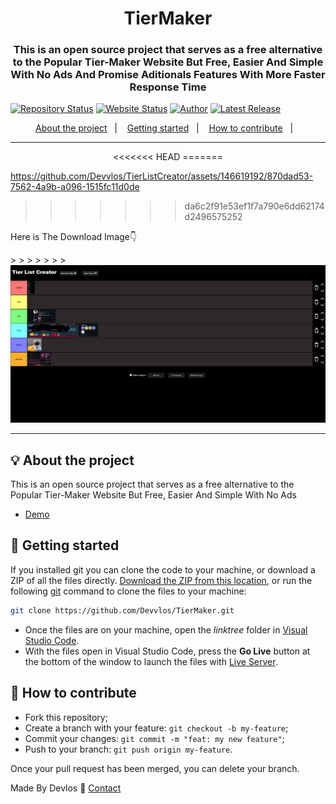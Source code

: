 <h1 align="center">TierMaker</h1>
<h3 align="center">This is an open source project that serves as a free alternative to the Popular Tier-Maker Website But Free, Easier And Simple With No Ads And Promise Aditionals Features With More Faster Response Time</h3>

[![Repository Status](https://img.shields.io/badge/Repository%20Status-Maintained-dark%20green.svg)](https://github.com/Devvlos/TierMaker)
[![Website Status](https://img.shields.io/badge/Website%20Status-Online-green)](https://https://tierlistcreator.netlify.app/)
[![Author](https://img.shields.io/badge/Author-Adhish%20Gupta-blue.svg)](https://twitter.com/Devlos__)
[![Latest Release](https://img.shields.io/badge/Latest%20Release-24%24%April%202024-yellow.svg)](https://github.com/Devvlos/TierMaker)

<p align="center">
  <a href="#-about-the-project">About the project</a>&nbsp;&nbsp;&nbsp;|&nbsp;&nbsp;&nbsp;
  <a href="#-getting-started">Getting started</a>&nbsp;&nbsp;&nbsp;|&nbsp;&nbsp;&nbsp;
  <a href="#-how-to-contribute">How to contribute</a>&nbsp;&nbsp;&nbsp;|&nbsp;&nbsp;&nbsp;
</p>

---

<p align="center">
<<<<<<< HEAD
=======

https://github.com/Devvlos/TierListCreator/assets/146619192/870dad53-7562-4a9b-a096-1515fc11d0de

> > > > > > > da6c2f91e53ef1f7a790e6dd62174d2496575252

<p>Here is The Download Image👇</p>
> > > > > > > <img alt="screenshot" src="assets/Demo.png">

</p>

---

## 💡 About the project

This is an open source project that serves as a free alternative to the Popular Tier-Maker Website But Free, Easier And Simple With No Ads

- [Demo](https://https://tierlistcreator.netlify.app/)

## 🚀 Getting started

If you installed git you can clone the code to your machine, or download a ZIP of all the files directly.
[Download the ZIP from this location](https://github.com/Devvlos/TierMaker/archive/refs/heads/main.zip), or run the following [git](https://git-scm.com/downloads) command to clone the files to your machine:

```bash
git clone https://github.com/Devvlos/TierMaker.git
```

- Once the files are on your machine, open the _linktree_ folder in [Visual Studio Code](https://code.visualstudio.com/).
- With the files open in Visual Studio Code, press the **Go Live** button at the bottom of the window to launch the files with [Live Server](https://marketplace.visualstudio.com/items?itemName=ritwickdey.LiveServer).

## 🤔 How to contribute

- Fork this repository;
- Create a branch with your feature: `git checkout -b my-feature`;
- Commit your changes: `git commit -m "feat: my new feature"`;
- Push to your branch: `git push origin my-feature`.

Once your pull request has been merged, you can delete your branch.

Made By Devlos :wave: [Contact](https://twitter.com/Devlos__)
